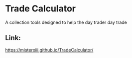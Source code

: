 # Trade Calculator
A collection tools designed to help the day trader day trade

## Link:
https://misterxiii.github.io/TradeCalculator/
